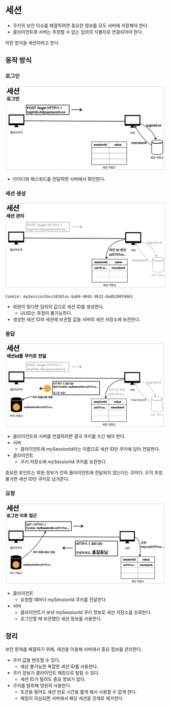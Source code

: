 # 세션

- 쿠키의 보안 이슈를 해결하려면 중요한 정보를 모두 서버에 저장해야 한다.
- 클라이언트와 서버는 추정할 수 없는 임의의 식별자로 연결되어야 한다.

이런 방식을 세션이라고 한다.

## 동작 방식

### 로그인

![](../../.gitbook/assets/kimyounghan-spring-mvc/11/screenshot%202022-03-13%20오전%2011.53.30.png)

- 아이디와 패스워드를 전달하면 서버에서 확인한다.

### 세션 생성

![](../../.gitbook/assets/kimyounghan-spring-mvc/11/screenshot%202022-03-13%20오전%2011.53.38.png)

```text
Cookie: mySessionId=zz0101xx-bab9-4b92-9b32-dadb280f4b61
```

- 회원이 맞다면 임의의 값으로 세션 ID를 생성한다.
    - UUID는 추정이 불가능하다.
- 생성한 세션 ID와 세션에 보관할 값을 서버의 세션 저장소에 보관한다.

### 응답

![](../../.gitbook/assets/kimyounghan-spring-mvc/11/screenshot%202022-03-13%20오전%2011.53.47.png)

- 클라이언트와 서버를 연결하려면 결국 쿠키를 쓰긴 해야 한다.
- 서버
    - 클라이언트에 mySessionId라는 이름으로 세션 ID만 쿠키에 담아 전달한다.
- 클라이언트
    - 쿠키 저장소에 mySessionId 쿠키를 보관한다.

중요한 포인트는 회원 정보가 전혀 클라이언트에 전달되지 않는다는 것이다. 오직 추정 불가한 세션 ID만 쿠키로 넘겨준다.

### 요청

![](../../.gitbook/assets/kimyounghan-spring-mvc/11/screenshot%202022-03-13%20오전%2011.53.55.png)

- 클라이언트
    - 요청할 때마다 mySessionId 쿠키를 전달한다.
- 서버
    - 클라이언트가 보낸 mySessionId 쿠키 정보로 세션 저장소를 조회한다.
    - 로그인할 때 보관했던 세션 정보를 사용한다.

## 정리

보안 문제를 해결하기 위해, 세션을 이용해 서버에서 중요 정보를 관리한다.

- 쿠키 값을 변조할 수 있다.
    - 예상 불가능한 복잡한 세션 ID를 사용한다.
- 쿠키 정보가 클라이언트 해킹으로 털릴 수 있다.
    - 세션 ID가 털려도 중요 정보가 없다.
- 쿠키를 탈취해 영원히 사용한다.
    - 토큰을 털어도 세션 만료 시간을 짧게 해서 사용할 수 없게 한다.
    - 해킹이 의심되면 서버에서 해당 세션을 강제로 제거한다.